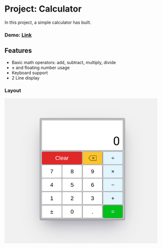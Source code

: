 # **Project: Calculator**

In this project, a simple calculator has built.


### Demo: [Link](https://ev0clu.github.io/calculator/)


## Features
- Basic math operators: add, subtract, multiply, divide
- ± and floating number usage
- Keyboard support
- 2 Line display

### Layout
![layout picture](https://github.com/ev0clu/calculator/blob/main/layout.png?raw=true)

